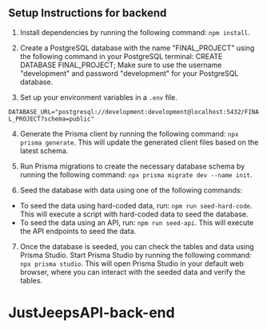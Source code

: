 ## Setup Instructions for backend

1. Install dependencies by running the following command: `npm install`.

2. Create a PostgreSQL database with the name "FINAL_PROJECT" using the following command in your PostgreSQL terminal: CREATE DATABASE FINAL_PROJECT;
Make sure to use the username "development" and password "development" for your PostgreSQL database.

3. Set up your environment variables in a `.env` file. 

`DATABASE_URL="postgresql://development:development@localhost:5432/FINAL_PROJECT?schema=public"`

4. Generate the Prisma client by running the following command: `npx prisma generate`. This will update the generated client files based on the latest schema.

5. Run Prisma migrations to create the necessary database schema by running the following command: `npx prisma migrate dev --name init`.

6. Seed the database with data using one of the following commands:
- To seed the data using hard-coded data, run: `npm run seed-hard-code`. This will execute a script with hard-coded data to seed the database.
- To seed the data using an API, run: `npm run seed-api`. This will execute the API endpoints to seed the data.

7. Once the database is seeded, you can check the tables and data using Prisma Studio. 
Start Prisma Studio by running the following command: `npx prisma studio`. This will open Prisma Studio in your default web browser, where you can interact with the seeded data and verify the tables.
# JustJeepsAPI-back-end
